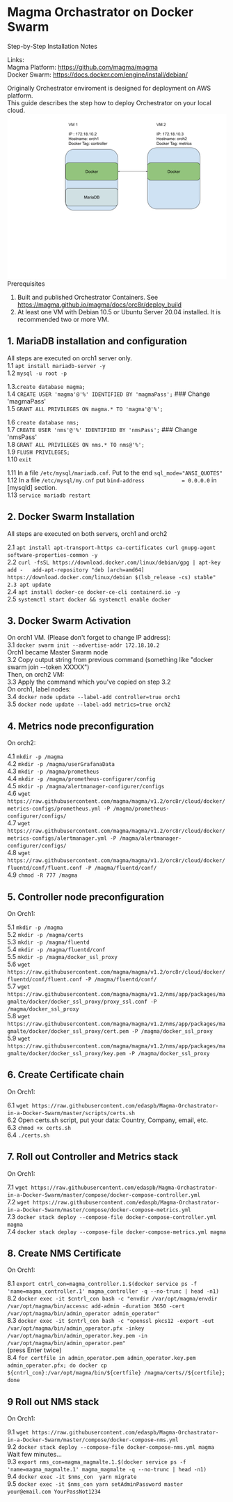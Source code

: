 # Magma Orchastrator on Docker Swarm
Step-by-Step Installation Notes

Links:  
Magma Platform: https://github.com/magma/magma  
Docker Swarm: https://docs.docker.com/engine/install/debian/  
  
Originally Orchestrator enviroment is designed for deployment on AWS platform.  
This guide describes the step how to deploy Orchestrator on your local cloud.  
![VM Image](https://raw.githubusercontent.com/edaspb/Magma-Orchastrator-in-a-Docker-Swarm/master/MagmaSwarm.png)  
Prerequisites  
1. Built and published Orchestrator Containers. See https://magma.github.io/magma/docs/orc8r/deploy_build  
2. At least one VM with Debian 10.5 or Ubuntu Server 20.04 installed. It is recommended two or more VM.  

## 1. MariaDB installation and configuration ##  
  
All steps are executed on orch1 server only.  
1.1 `apt install mariadb-server -y`  
1.2 `mysql -u root -p`  

1.3.`create database magma;`  
1.4 `CREATE USER 'magma'@'%' IDENTIFIED BY 'magmaPass';` ### Change 'magmaPass'  
1.5 `GRANT ALL PRIVILEGES ON magma.* TO 'magma'@'%';`  
  
1.6 `create database nms;`  
1.7 `CREATE USER 'nms'@'%' IDENTIFIED BY 'nmsPass';` ### Change 'nmsPass'  
1.8 `GRANT ALL PRIVILEGES ON nms.* TO nms@'%';`  
1.9 `FLUSH PRIVILEGES;`  
1.10 `exit`  

1.11 In a  file `/etc/mysql/mariadb.cnf`. Put to the end `sql_mode="ANSI_QUOTES"`  
1.12 In a file `/etc/mysql/my.cnf` put `bind-address            = 0.0.0.0`  in [mysqld] section.  
1.13 `service mariadb restart`  

## 2. Docker Swarm Installation ##  
  
All steps are executed on both servers, orch1 and orch2  
  
2.1 `apt install apt-transport-https ca-certificates curl gnupg-agent software-properties-common -y`  
2.2 `curl -fsSL https://download.docker.com/linux/debian/gpg | apt-key add -  
add-apt-repository "deb [arch=amd64] https://download.docker.com/linux/debian $(lsb_release -cs) stable"  
2.3 apt update`  
2.4 `apt install docker-ce docker-ce-cli containerd.io -y`  
2.5 `systemctl start docker && systemctl enable docker`  
  
## 3. Docker Swarm Activation ##  

On orch1 VM. (Please don't forget to change IP address):  
3.1 `docker swarm init --advertise-addr 172.18.10.2`  
Orch1 became Master Swarm node  
3.2 Copy output string from previous command (something like "docker swarm join --token XXXXX")  
Then, on orch2 VM:  
3.3 Apply the command which you've copied on step 3.2  
On orch1, label nodes:  
3.4 `docker node update --label-add controller=true orch1`  
3.5 `docker node update --label-add metrics=true orch2`  
  
## 4. Metrics node preconfiguration ##  
  
On orch2:
  
4.1 `mkdir -p /magma`  
4.2 `mkdir -p /magma/userGrafanaData`  
4.3 `mkdir -p /magma/prometheus`  
4.4 `mkdir -p /magma/prometheus-configurer/config`  
4.5 `mkdir -p /magma/alertmanager-configurer/configs`  
4.6 `wget https://raw.githubusercontent.com/magma/magma/v1.2/orc8r/cloud/docker/metrics-configs/prometheus.yml -P /magma/prometheus-configurer/configs/`  
4.7 `wget https://raw.githubusercontent.com/magma/magma/v1.2/orc8r/cloud/docker/metrics-configs/alertmanager.yml -P /magma/alertmanager-configurer/configs/`  
4.8 `wget https://raw.githubusercontent.com/magma/magma/v1.2/orc8r/cloud/docker/fluentd/conf/fluent.conf -P /magma/fluentd/conf/`  
4.9 `chmod -R 777 /magma`  
  
## 5. Controller node preconfiguration ##  
  
On Orch1:  
  
5.1 `mkdir -p /magma`  
5.2 `mkdir -p /magma/certs`  
5.3 `mkdir -p /magma/fluentd`  
5.4 `mkdir -p /magma/fluentd/conf`  
5.5 `mkdir -p /magma/docker_ssl_proxy`  
5.6 `wget https://raw.githubusercontent.com/magma/magma/v1.2/orc8r/cloud/docker/fluentd/conf/fluent.conf -P /magma/fluentd/conf/`  
5.7 `wget https://raw.githubusercontent.com/magma/magma/v1.2/nms/app/packages/magmalte/docker/docker_ssl_proxy/proxy_ssl.conf -P /magma/docker_ssl_proxy`  
5.8 `wget https://raw.githubusercontent.com/magma/magma/v1.2/nms/app/packages/magmalte/docker/docker_ssl_proxy/cert.pem -P /magma/docker_ssl_proxy`  
5.9 `wget https://raw.githubusercontent.com/magma/magma/v1.2/nms/app/packages/magmalte/docker/docker_ssl_proxy/key.pem -P /magma/docker_ssl_proxy`  
  
## 6. Create Certificate chain ##  

On Orch1:  

6.1 `wget https://raw.githubusercontent.com/edaspb/Magma-Orchastrator-in-a-Docker-Swarm/master/scripts/certs.sh`  
6.2 Open certs.sh script, put your data: Country, Company, email, etc.  
6.3 `chmod +x certs.sh`  
6.4 `./certs.sh`  

## 7. Roll out Controller and Metrics stack ##  

On Orch1:  

7.1 `wget https://raw.githubusercontent.com/edaspb/Magma-Orchastrator-in-a-Docker-Swarm/master/compose/docker-compose-controller.yml`  
7.2 `wget https://raw.githubusercontent.com/edaspb/Magma-Orchastrator-in-a-Docker-Swarm/master/compose/docker-compose-metrics.yml`  
7.3 `docker stack deploy --compose-file docker-compose-controller.yml magma`  
7.4 `docker stack deploy --compose-file docker-compose-metrics.yml magma`  
  
## 8. Create NMS Certificate ##  

On Orch1:  

8.1 `export cntrl_con=magma_controller.1.$(docker service ps -f 'name=magma_controller.1' magma_controller -q --no-trunc | head -n1)`  
8.2 `docker exec -it $cntrl_con bash -c "envdir /var/opt/magma/envdir /var/opt/magma/bin/accessc add-admin -duration 3650 -cert /var/opt/magma/bin/admin_operator admin_operator"`  
8.3 `docker exec -it $cntrl_con bash -c "openssl pkcs12 -export -out /var/opt/magma/bin/admin_operator.pfx -inkey /var/opt/magma/bin/admin_operator.key.pem -in /var/opt/magma/bin/admin_operator.pem"`  
(press Enter twice)  
8.4 `for certfile in admin_operator.pem admin_operator.key.pem admin_operator.pfx; do docker cp ${cntrl_con}:/var/opt/magma/bin/${certfile} /magma/certs//${certfile}; done`  
  
## 9 Roll out NMS stack ##  

On Orch1:  
  
9.1 `wget https://raw.githubusercontent.com/edaspb/Magma-Orchastrator-in-a-Docker-Swarm/master/compose/docker-compose-nms.yml`  
9.2 `docker stack deploy --compose-file docker-compose-nms.yml magma`  
Wait few minutes...  
9.3 `export nms_con=magma_magmalte.1.$(docker service ps -f 'name=magma_magmalte.1' magma_magmalte -q --no-trunc | head -n1)`  
9.4 `docker exec -it $nms_con  yarn migrate`  
9.5 `docker exec -it $nms_con yarn setAdminPassword master your@email.com YourPassNot1234`  

